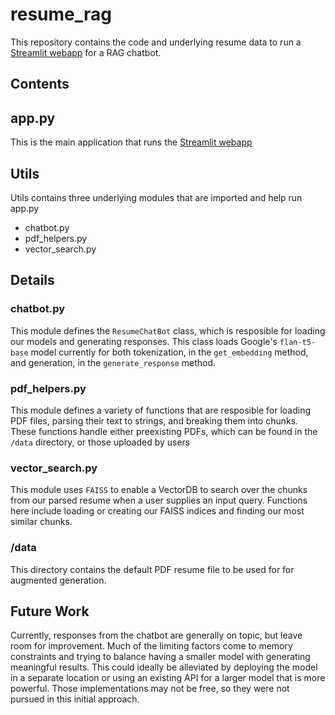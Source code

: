# resume_rag
This repository contains the code and underlying resume data to run a [Streamlit webapp](https://resume-rag-bot.streamlit.app/) for a RAG chatbot.

## Contents
## app.py
This is the main application that runs the [Streamlit webapp](https://resume-rag-bot.streamlit.app/)
## Utils
Utils contains three underlying modules that are imported and help run app.py
- chatbot.py
- pdf_helpers.py
- vector_search.py

## Details
### chatbot.py
This module defines the `ResumeChatBot` class, which is resposible for loading our models and generating responses.
This class loads Google's `flan-t5-base` model currently for both tokenization, in the `get_embedding` method, and generation, in the `generate_response` method. 

### pdf_helpers.py
This module defines a variety of functions that are resposible for loading PDF files, parsing their text to strings, and breaking them into chunks.
These functions handle either preexisting PDFs, which can be found in the `/data` directory, or those uploaded by users

### vector_search.py
This module uses `FAISS` to enable a VectorDB to search over the chunks from our parsed resume when a user supplies an input query.
Functions here include loading or creating our FAISS indices and finding our most similar chunks.

### /data
This directory contains the default PDF resume file to be used for for augmented generation.

## Future Work
Currently, responses from the chatbot are generally on topic, but leave room for improvement. Much of the limiting factors come to memory constraints and trying to balance
having a smaller model with generating meaningful results. This could ideally be alleviated by deploying the model in a separate location or using an existing API for a larger
model that is more powerful. Those implementations may not be free, so they were not pursued in this initial approach. 
